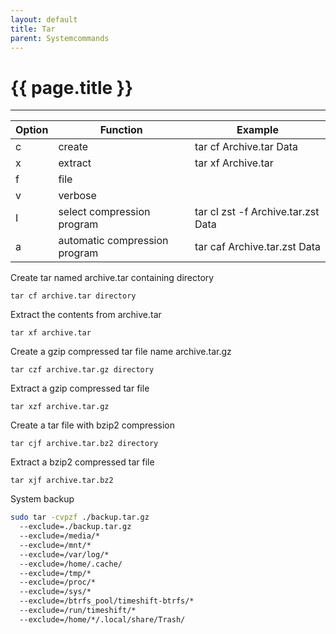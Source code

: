 ```yaml
---
layout: default
title: Tar
parent: Systemcommands
---
```


# {{ page.title }}

______________________________________________________________________

| Option | Function | Example |
| ------ | --------------------------------- | ---------------------------------- |
| c | create | tar cf Archive.tar Data |
| x | extract | tar xf Archive.tar |
| f | file | |
| v | verbose | |
| I | select compression program | tar cI zst -f Archive.tar.zst Data |
| a | automatic compression program | tar caf Archive.tar.zst Data |

Create tar named archive.tar containing directory

`tar cf archive.tar directory`

Extract the contents from archive.tar

`tar xf archive.tar`

Create a gzip compressed tar file name archive.tar.gz

`tar czf archive.tar.gz directory`

Extract a gzip compressed tar file

`tar xzf archive.tar.gz`

Create a tar file with bzip2 compression

`tar cjf archive.tar.bz2 directory`

Extract a bzip2 compressed tar file

`tar xjf archive.tar.bz2`

System backup

```bash
sudo tar -cvpzf ./backup.tar.gz
  --exclude=./backup.tar.gz
  --exclude=/media/*
  --exclude=/mnt/*
  --exclude=/var/log/*
  --exclude=/home/.cache/
  --exclude=/tmp/*
  --exclude=/proc/*
  --exclude=/sys/*
  --exclude=/btrfs_pool/timeshift-btrfs/*
  --exclude=/run/timeshift/*
  --exclude=/home/*/.local/share/Trash/
```
